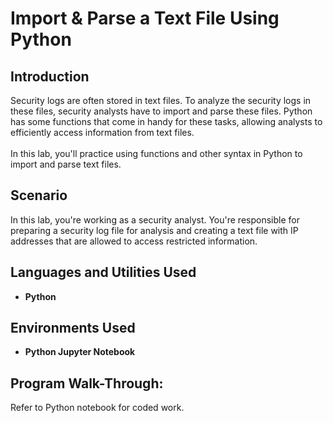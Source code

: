 <h1>Import & Parse a Text File Using Python</h1>

<h2>Introduction</h2>
Security logs are often stored in text files. To analyze the security logs in these files, security analysts have to import and parse these files. Python has some functions that come in handy for these tasks, allowing analysts to efficiently access information from text files. <br/>
<br/>
In this lab, you'll practice using functions and other syntax in Python to import and parse text files.
<br />

<h2>Scenario</h2>
In this lab, you're working as a security analyst. You're responsible for preparing a security log file for analysis and creating a text file with IP addresses that are allowed to access restricted information.
<br />

<h2>Languages and Utilities Used</h2>

- <b>Python</b>

<h2>Environments Used </h2>

- <b>Python Jupyter Notebook</b>

<h2>Program Walk-Through:</h2>

<p>
Refer to Python notebook for coded work.
</p>








